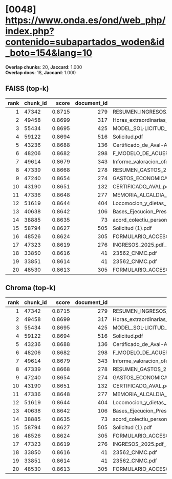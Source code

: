 # [0048] https://www.onda.es/ond/web_php/index.php?contenido=subapartados_woden&id_boto=154&lang=10

**Overlap chunks**: 20, **Jaccard**: 1.000  
**Overlap docs**: 18, **Jaccard**: 1.000

## FAISS (top-k)
rank | chunk_id | score | document_id | title
---:|---|---:|---:|---
1 | 47342 | 0.8715 | 279 | RESUMEN_INGRESOS_2025.pdf_1742285328909.pdf
2 | 49458 | 0.8699 | 317 | Horas_extraordinarias_junio.pdf
3 | 55434 | 0.8695 | 425 | MODEL_SOL·LICITUD_ESCOLETA_ESTIU_2025 (1).pdf
4 | 59122 | 0.8694 | 516 | Solicitud.pdf
5 | 43236 | 0.8688 | 136 | Certificado_de_Aval-Ayuntamiento_de_Onda_Servicios_AGE_logo.pdf
6 | 48206 | 0.8682 | 298 | F_MODELO_DE_ACUERDO_SOL_AYC_RED_INTERIOR_PARA_AUTOCONSUMO_PROYECTO_PABELLON.pdf
7 | 49614 | 0.8679 | 343 | Informe_valoracion_ofertas_S2._Suministro_y_servicio_de_impresion.pdf
8 | 47339 | 0.8668 | 278 | RESUMEN_GASTOS_2025.pdf_1742285328925.pdf
9 | 47240 | 0.8654 | 274 | GASTOS_ECONOMICA_2025.pdf_1742285328993.pdf
10 | 43190 | 0.8651 | 132 | CERTIFICADO_AVAL.pdf
11 | 47336 | 0.8648 | 277 | MEMORIA_ALCALDIA_PRESUPUESTO_2025.pdf_1742285328938.pdf
12 | 51619 | 0.8644 | 404 | Locomocion_y_dietas_Las_Rozas_civinet.pdf
13 | 40638 | 0.8642 | 106 | Bases_Ejecucion_Presupuesto_2025.pdf
14 | 38885 | 0.8635 | 73 | acord_colectiu_personal_funcionari_2025.pdf
15 | 58794 | 0.8627 | 505 | Solicitud (1).pdf
16 | 48526 | 0.8624 | 305 | FORMULARIO_ACCESO_PID.pdf
17 | 47323 | 0.8619 | 276 | INGRESOS_2025.pdf_1742285328954.pdf
18 | 33850 | 0.8616 | 41 | 23562_CNMC.pdf
19 | 33851 | 0.8614 | 41 | 23562_CNMC.pdf
20 | 48530 | 0.8613 | 305 | FORMULARIO_ACCESO_PID.pdf

## Chroma (top-k)
rank | chunk_id | score | document_id | title
---:|---|---:|---:|---
1 | 47342 | 0.8715 | 279 | RESUMEN_INGRESOS_2025.pdf_1742285328909.pdf
2 | 49458 | 0.8699 | 317 | Horas_extraordinarias_junio.pdf
3 | 55434 | 0.8695 | 425 | MODEL_SOL·LICITUD_ESCOLETA_ESTIU_2025 (1).pdf
4 | 59122 | 0.8694 | 516 | Solicitud.pdf
5 | 43236 | 0.8688 | 136 | Certificado_de_Aval-Ayuntamiento_de_Onda_Servicios_AGE_logo.pdf
6 | 48206 | 0.8682 | 298 | F_MODELO_DE_ACUERDO_SOL_AYC_RED_INTERIOR_PARA_AUTOCONSUMO_PROYECTO_PABELLON.pdf
7 | 49614 | 0.8679 | 343 | Informe_valoracion_ofertas_S2._Suministro_y_servicio_de_impresion.pdf
8 | 47339 | 0.8668 | 278 | RESUMEN_GASTOS_2025.pdf_1742285328925.pdf
9 | 47240 | 0.8654 | 274 | GASTOS_ECONOMICA_2025.pdf_1742285328993.pdf
10 | 43190 | 0.8651 | 132 | CERTIFICADO_AVAL.pdf
11 | 47336 | 0.8648 | 277 | MEMORIA_ALCALDIA_PRESUPUESTO_2025.pdf_1742285328938.pdf
12 | 51619 | 0.8644 | 404 | Locomocion_y_dietas_Las_Rozas_civinet.pdf
13 | 40638 | 0.8642 | 106 | Bases_Ejecucion_Presupuesto_2025.pdf
14 | 38885 | 0.8635 | 73 | acord_colectiu_personal_funcionari_2025.pdf
15 | 58794 | 0.8627 | 505 | Solicitud (1).pdf
16 | 48526 | 0.8624 | 305 | FORMULARIO_ACCESO_PID.pdf
17 | 47323 | 0.8619 | 276 | INGRESOS_2025.pdf_1742285328954.pdf
18 | 33850 | 0.8616 | 41 | 23562_CNMC.pdf
19 | 33851 | 0.8614 | 41 | 23562_CNMC.pdf
20 | 48530 | 0.8613 | 305 | FORMULARIO_ACCESO_PID.pdf
